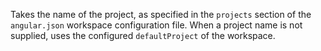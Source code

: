 Takes the name of the project, as specified in the  `projects` section of the `angular.json` workspace configuration file.
When a project name is not supplied, uses the configured `defaultProject` of the workspace.